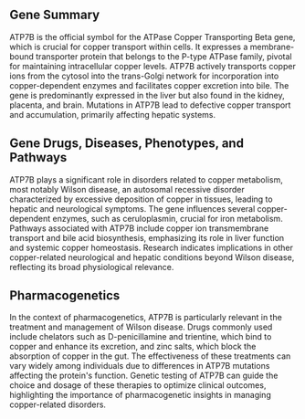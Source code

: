 ## Gene Summary
ATP7B is the official symbol for the ATPase Copper Transporting Beta gene, which is crucial for copper transport within cells. It expresses a membrane-bound transporter protein that belongs to the P-type ATPase family, pivotal for maintaining intracellular copper levels. ATP7B actively transports copper ions from the cytosol into the trans-Golgi network for incorporation into copper-dependent enzymes and facilitates copper excretion into bile. The gene is predominantly expressed in the liver but also found in the kidney, placenta, and brain. Mutations in ATP7B lead to defective copper transport and accumulation, primarily affecting hepatic systems.

## Gene Drugs, Diseases, Phenotypes, and Pathways
ATP7B plays a significant role in disorders related to copper metabolism, most notably Wilson disease, an autosomal recessive disorder characterized by excessive deposition of copper in tissues, leading to hepatic and neurological symptoms. The gene influences several copper-dependent enzymes, such as ceruloplasmin, crucial for iron metabolism. Pathways associated with ATP7B include copper ion transmembrane transport and bile acid biosynthesis, emphasizing its role in liver function and systemic copper homeostasis. Research indicates implications in other copper-related neurological and hepatic conditions beyond Wilson disease, reflecting its broad physiological relevance.

## Pharmacogenetics
In the context of pharmacogenetics, ATP7B is particularly relevant in the treatment and management of Wilson disease. Drugs commonly used include chelators such as D-penicillamine and trientine, which bind to copper and enhance its excretion, and zinc salts, which block the absorption of copper in the gut. The effectiveness of these treatments can vary widely among individuals due to differences in ATP7B mutations affecting the protein's function. Genetic testing of ATP7B can guide the choice and dosage of these therapies to optimize clinical outcomes, highlighting the importance of pharmacogenetic insights in managing copper-related disorders.